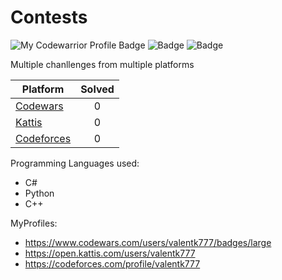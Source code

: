 # Contests

![My Codewarrior Profile Badge](https://www.codewars.com/users/valentk777/badges/large)
![Badge](https://open.kattis.com/users/valentk777)
![Badge](https://codeforces.com/profile/valentk777)

Multiple chanllenges from multiple platforms

| Platform                                                                      | Solved | 
|-------------------------------------------------------------------------------|:------:|
| [Codewars](https://github.com/valentk777/Contests/tree/master/Codewars)       |   0    |
| [Kattis](https://github.com/valentk777/Contests/tree/master/Kattis)           |   0    | 
| [Codeforces](https://github.com/valentk777/Contests/tree/master/Codeforces)   |   0    | 


Programming Languages used:
* C#
* Python
* C++

MyProfiles:
* https://www.codewars.com/users/valentk777/badges/large
* https://open.kattis.com/users/valentk777
* https://codeforces.com/profile/valentk777